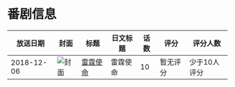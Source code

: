 # 番剧信息

|放送日期|封面|标题|日文标题|话数|评分|评分人数|
|---|---|---|---|---|---|---|
|2018-12-06|![封面](https://lain.bgm.tv/pic/cover/c/d3/9e/309963_i1tcA.jpg)|[雷霆使命](https://bangumi.tv/subject/309963)|雷霆使命|10|暂无评分|少于10人评分|
